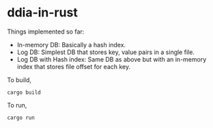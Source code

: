 # ddia-in-rust
Things implemented so far:
- In-memory DB: Basically a hash index.
- Log DB: Simplest DB that stores key, value pairs in a single file.
- Log DB with Hash index: Same DB as above but with an in-memory index that stores file offset for each key.

To build,
```
cargo build
```
To run, 
```
cargo run
```